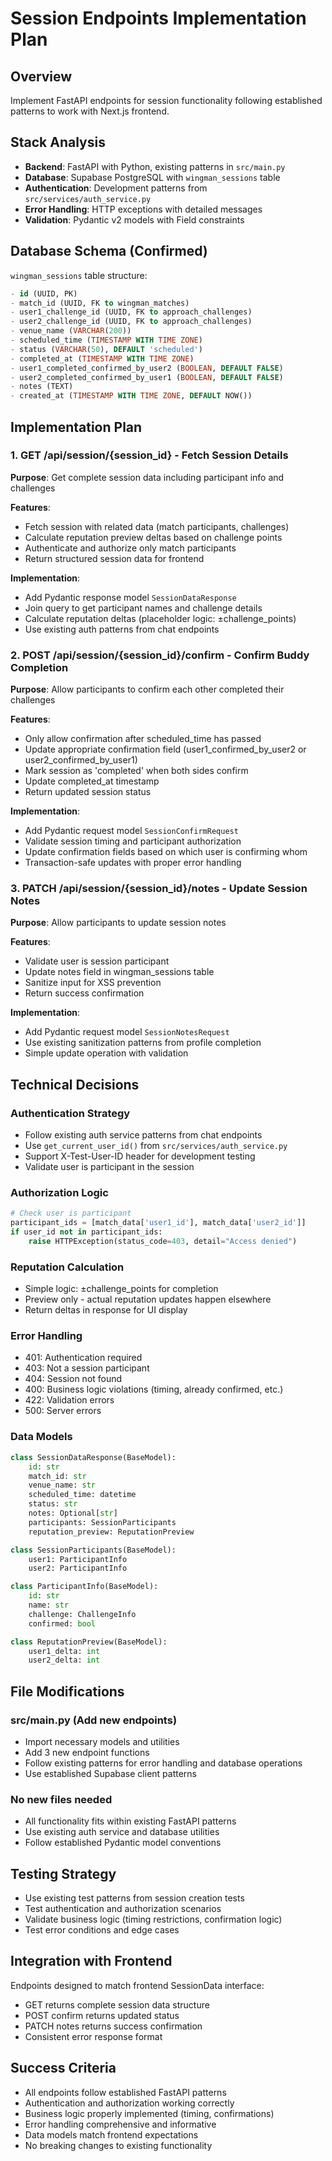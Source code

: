 # Session Endpoints Implementation Plan

## Overview
Implement FastAPI endpoints for session functionality following established patterns to work with Next.js frontend.

## Stack Analysis
- **Backend**: FastAPI with Python, existing patterns in `src/main.py`
- **Database**: Supabase PostgreSQL with `wingman_sessions` table
- **Authentication**: Development patterns from `src/services/auth_service.py`
- **Error Handling**: HTTP exceptions with detailed messages
- **Validation**: Pydantic v2 models with Field constraints

## Database Schema (Confirmed)
`wingman_sessions` table structure:
```sql
- id (UUID, PK)
- match_id (UUID, FK to wingman_matches)
- user1_challenge_id (UUID, FK to approach_challenges)
- user2_challenge_id (UUID, FK to approach_challenges)
- venue_name (VARCHAR(200))
- scheduled_time (TIMESTAMP WITH TIME ZONE)
- status (VARCHAR(50), DEFAULT 'scheduled')
- completed_at (TIMESTAMP WITH TIME ZONE)
- user1_completed_confirmed_by_user2 (BOOLEAN, DEFAULT FALSE)
- user2_completed_confirmed_by_user1 (BOOLEAN, DEFAULT FALSE)
- notes (TEXT)
- created_at (TIMESTAMP WITH TIME ZONE, DEFAULT NOW())
```

## Implementation Plan

### 1. GET /api/session/{session_id} - Fetch Session Details
**Purpose**: Get complete session data including participant info and challenges

**Features**:
- Fetch session with related data (match participants, challenges)
- Calculate reputation preview deltas based on challenge points
- Authenticate and authorize only match participants
- Return structured session data for frontend

**Implementation**:
- Add Pydantic response model `SessionDataResponse`
- Join query to get participant names and challenge details
- Calculate reputation deltas (placeholder logic: ±challenge_points)
- Use existing auth patterns from chat endpoints

### 2. POST /api/session/{session_id}/confirm - Confirm Buddy Completion
**Purpose**: Allow participants to confirm each other completed their challenges

**Features**:
- Only allow confirmation after scheduled_time has passed
- Update appropriate confirmation field (user1_confirmed_by_user2 or user2_confirmed_by_user1)
- Mark session as 'completed' when both sides confirm
- Update completed_at timestamp
- Return updated session status

**Implementation**:
- Add Pydantic request model `SessionConfirmRequest`
- Validate session timing and participant authorization
- Update confirmation fields based on which user is confirming whom
- Transaction-safe updates with proper error handling

### 3. PATCH /api/session/{session_id}/notes - Update Session Notes
**Purpose**: Allow participants to update session notes

**Features**:
- Validate user is session participant
- Update notes field in wingman_sessions table
- Sanitize input for XSS prevention
- Return success confirmation

**Implementation**:
- Add Pydantic request model `SessionNotesRequest`
- Use existing sanitization patterns from profile completion
- Simple update operation with validation

## Technical Decisions

### Authentication Strategy
- Follow existing auth service patterns from chat endpoints
- Use `get_current_user_id()` from `src/services/auth_service.py`
- Support X-Test-User-ID header for development testing
- Validate user is participant in the session

### Authorization Logic
```python
# Check user is participant
participant_ids = [match_data['user1_id'], match_data['user2_id']]
if user_id not in participant_ids:
    raise HTTPException(status_code=403, detail="Access denied")
```

### Reputation Calculation
- Simple logic: ±challenge_points for completion
- Preview only - actual reputation updates happen elsewhere
- Return deltas in response for UI display

### Error Handling
- 401: Authentication required
- 403: Not a session participant
- 404: Session not found
- 400: Business logic violations (timing, already confirmed, etc.)
- 422: Validation errors
- 500: Server errors

### Data Models
```python
class SessionDataResponse(BaseModel):
    id: str
    match_id: str
    venue_name: str
    scheduled_time: datetime
    status: str
    notes: Optional[str]
    participants: SessionParticipants
    reputation_preview: ReputationPreview

class SessionParticipants(BaseModel):
    user1: ParticipantInfo
    user2: ParticipantInfo

class ParticipantInfo(BaseModel):
    id: str
    name: str
    challenge: ChallengeInfo
    confirmed: bool

class ReputationPreview(BaseModel):
    user1_delta: int
    user2_delta: int
```

## File Modifications

### src/main.py (Add new endpoints)
- Import necessary models and utilities
- Add 3 new endpoint functions
- Follow existing patterns for error handling and database operations
- Use established Supabase client patterns

### No new files needed
- All functionality fits within existing FastAPI patterns
- Use existing auth service and database utilities
- Follow established Pydantic model conventions

## Testing Strategy
- Use existing test patterns from session creation tests
- Test authentication and authorization scenarios
- Validate business logic (timing restrictions, confirmation logic)
- Test error conditions and edge cases

## Integration with Frontend
Endpoints designed to match frontend SessionData interface:
- GET returns complete session data structure
- POST confirm returns updated status
- PATCH notes returns success confirmation
- Consistent error response format

## Success Criteria
- All endpoints follow established FastAPI patterns
- Authentication and authorization working correctly
- Business logic properly implemented (timing, confirmations)
- Error handling comprehensive and informative
- Data models match frontend expectations
- No breaking changes to existing functionality